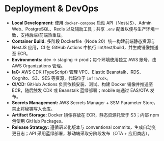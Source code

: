 # Deployment & DevOps

- **Local Development:** 使用 `docker-compose` 启动 API（NestJS）、Admin Web、PostgreSQL、Redis 以及辅助工具；共享 `.env` 配置以便与生产环境一致，支持后端/前端热重载。
- **Container Build:** 多阶段 Dockerfile（Node 20）统一构建前端静态资源与 NestJS 应用，CI 在 GitHub Actions 中执行 lint/test/build，并生成镜像推送至 ECR。
- **Environments:** dev → staging → prod；每个环境使用独立 AWS 账号，由 AWS Organizations 管理。
- **IaC:** AWS CDK (TypeScript) 管理 VPC、Elastic Beanstalk、RDS、Cognito、S3、SES 等资源，代码位于 `infra/cdk`。
- **CI/CD:** GitHub Actions 负责依赖安装、测试、构建 Docker 镜像并推送至 ECR，随后触发 CDK 或 Beanstalk 蓝绿部署；mobile 端通过 EAS/OTA 发布。
- **Secrets Management:** AWS Secrets Manager + SSM Parameter Store，禁止将秘钥写入仓库。
- **Artifact Storage:** Docker 镜像存放在 ECR，静态资源托管于 S3；内部 npm 包使用 GitHub Packages。
- **Release Strategy:** 遵循语义化版本与 conventional commits，生成自动变更日志；API 采用蓝绿部署，移动端采取分阶段发布（OTA + 应用商店）。
